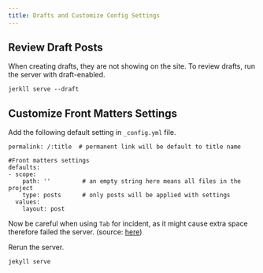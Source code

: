 ```yaml
---
title: Drafts and Customize Config Settings
---
```


## Review Draft Posts
When creating drafts, they are not showing on the site. To review drafts, run the server with draft-enabled.

```
jerkll serve --draft
```

## Customize Front Matters Settings

Add the following default setting in `_config.yml` file.

```
permalink: /:title  # permanent link will be default to title name

#Front matters settings
defaults:
- scope:
    path: ''         # an empty string here means all files in the project
    type: posts      # only posts will be applied with settings
  values:
    layout: post
```

Now be careful when using `Tab` for incident, as it might cause extra space therefore failed the server. (source: [here](https://stackoverflow.com/questions/33066015/jekyll-config-yml-did-not-find-expected-key-while-parsing-a-block-mapping))

Rerun the server.

```
jekyll serve
```
